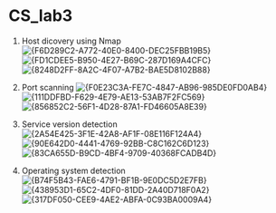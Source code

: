 # CS_lab3
1. Host dicovery using Nmap
![{F6D289C2-A772-40E0-8400-DEC25FBB19B5}](https://github.com/user-attachments/assets/dcc85578-867f-4e28-b009-6b097150b658)
![{FD1CDEE5-B950-4E27-B69C-287D169A4CFC}](https://github.com/user-attachments/assets/b717e60a-6088-44e1-8689-323da45fc67e)
![{8248D2FF-8A2C-4F07-A7B2-BAE5D8102B88}](https://github.com/user-attachments/assets/c7020457-a9e4-41b7-81aa-b642e4b9573f)

2. Port scanning
![{F0E23C3A-FE7C-4847-AB96-985DE0FD0AB4}](https://github.com/user-attachments/assets/417abfc2-6a1f-4e9d-bb57-aaf22af6168b)
![{111DDFBD-F629-4E79-AE13-53AB7F2FC569}](https://github.com/user-attachments/assets/fe3832fb-b229-4e5c-8906-c8e638bad099)
![{856852C2-56F1-4D28-87A1-FD46605A8E39}](https://github.com/user-attachments/assets/bef5a8fd-5146-4ac0-9276-f5e3d94a2044)

3. Service version detection
![{2A54E425-3F1E-42A8-AF1F-08E116F124A4}](https://github.com/user-attachments/assets/cada677d-89b7-450b-8ad5-023bf9e44fed)
![{90E642D0-4441-4769-92BB-C8C162C6D123}](https://github.com/user-attachments/assets/6c89efc9-935e-4eac-9a08-4bd8333331e7)
![{83CA655D-B9CD-4BF4-9709-40368FCADB4D}](https://github.com/user-attachments/assets/595bf130-a378-4c6b-b8b1-d832ac13aa7b)

4. Operating system detection
![{B74F5B43-FAE6-4791-BF1B-9E0DC5D2E7FB}](https://github.com/user-attachments/assets/86141914-3d68-415d-b3b4-8dec0360f3a7)
![{438953D1-65C2-4DF0-81DD-2A40D718F0A2}](https://github.com/user-attachments/assets/ad87a745-cc3c-43b1-9aa5-2cc37aea3511)
![{317DF050-CEE9-4AE2-ABFA-0C93BA0009A4}](https://github.com/user-attachments/assets/a21cfc56-827b-4390-97e9-b55ec21e1db0)

